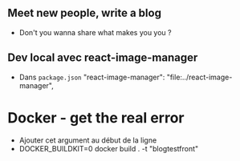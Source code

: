 ## Meet new people, write a blog

- Don't you wanna share what makes you you ?

## Dev local avec react-image-manager

- Dans `package.json`
  "react-image-manager": "file:../react-image-manager",

# Docker - get the real error

- Ajouter cet argument au début de la ligne
- DOCKER_BUILDKIT=0 docker build . -t "blogtestfront"
